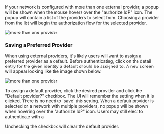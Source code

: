 If your network is configured with more than one external provider, a popup will be shown when the mouse hovers over
the "authorize IdP" icon. The popup will contain a list of the providers to select from. Choosing a provider from the
list will begin the authorization flow for the selected provider.

![more than one provider](/img/ext-jwt-signer/windows-more-than-one-provider.png)

### Saving a Preferred Provider

When using external providers, it's likely users will want to assign a preferred provider as a default. Before
authenticating, click on the detail entry for the given identity a default should be assigned to. A new screen will
appear looking like the image shown below.

![more than one provider](/img/ext-jwt-signer/windows-provider-prefs.png)

To assign a default provider, click the desired provider and click the "Default provider?" checkbox. The UI will remember
the setting when it is clicked. There is no need to 'save' this setting. When a default provider is selected on a network
with multiple providers, no popup will be shown when hovering over the "authorize IdP" icon. Users may still elect to
authenticate with a 



Unchecking the checkbox will clear the default
provider.

